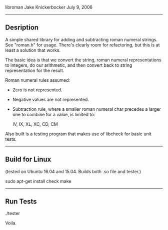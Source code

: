 libroman
Jake Knickerbocker
July 9, 2006

----------
Desription
----------

A simple shared library for adding and subtracting roman numeral strings.
See "roman.h" for usage.  There's clearly room for refactoring, but
this is at least a solution that works.

The basic idea is that we convert the string, roman numeral
representations to integers, do our arithmetic, and then convert
back to string representation for the result.

Roman numeral rules assumed:
- Zero is not represented.
- Negative values are not represented.
- Subtraction rule, where a smaller roman numeral char precedes
	a larger one to combine for a value, is limited to:

	IV, IX, XL, XC, CD, CM

Also built is a testing program that makes use of libcheck for basic unit
tests.

--------------------------------------------------
Build for Linux
--------------------------------------------------

(tested on Ubuntu 16.04 and 15.04. Builds both .so file and tester.)

sudo apt-get install check
make

----------
Run Tests
----------

./tester

Voila.
